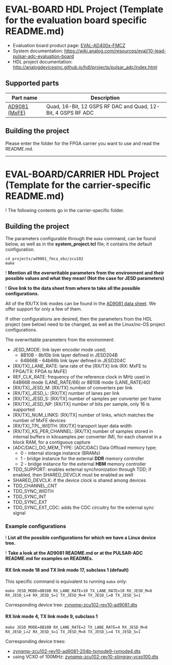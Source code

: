 # EVAL-BOARD HDL Project (Template for the evaluation board specific README.md)

- Evaluation board product page: [EVAL-AD400x-FMCZ](https://www.analog.com/eval-ad400x-fmcz)
- System documentation: https://wiki.analog.com/resources/eval/10-lead-pulsar-adc-evaluation-board
- HDL project documentation: http://analogdevicesinc.github.io/hdl/projects/pulsar_adc/index.html

## Supported parts

| Part name                                      | Description                                                  |
|------------------------------------------------|--------------------------------------------------------------|
| [AD9081 (MxFE)](https://www.analog.com/ad9081) | Quad, 16-Bit, 12 GSPS RF DAC and Quad, 12-Bit, 4 GSPS RF ADC |

## Building the project

Please enter the folder for the FPGA carrier you want to use and read the README.md.

---------------------------

# EVAL-BOARD/CARRIER HDL Project (Template for the carrier-specific README.md)

! The following contents go in the carrier-specific folder.

## Building the project

The parameters configurable through the `make` command, can be found below, as well as in the **system_project.tcl** file; it contains the default configuration.

```
cd projects/ad9081_fmca_ebz/zcu102
make
```

! **Mention all the overwritable parameters from the environment and their possible values and what they mean! (Not the case for JESD parameters)**

! **Give link to the data sheet from where to take all the possible configurations.**

All of the RX/TX link modes can be found in the [AD9081 data sheet](https://www.analog.com/media/en/technical-documentation/user-guides/ad9081-ad9082-ug-1578.pdf). We offer support for only a few of them.

If other configurations are desired, then the parameters from the HDL project (see below) need to be changed, as well as the Linux/no-OS project configurations.

The overwritable parameters from the environment:

- JESD_MODE: link layer encoder mode used; 
  - 8B10B - 8b10b link layer defined in JESD204B
  - 64B66B - 64b66b link layer defined in JESD204C
- [RX/TX]_LANE_RATE: lane rate of the [RX/TX] link (RX: MxFE to FPGA/TX: FPGA to MxFE)
- REF_CLK_RATE: frequency of the reference clock in MHz used in 64B66B mode (LANE_RATE/66) or 8B10B mode (LANE_RATE/40)
- [RX/TX]_JESD_M: [RX/TX] number of converters per link
- [RX/TX]_JESD_L: [RX/TX] number of lanes per link
- [RX/TX]_JESD_S: [RX/TX] number of samples per converter per frame
- [RX/TX]_JESD_NP: [RX/TX] number of bits per sample, only 16 is supported
- [RX/TX]_NUM_LINKS: [RX/TX] number of links, which matches the number of MxFE devices
- [RX/TX]_TPL_WIDTH: [RX/TX] transport layer data width
- [RX/TX]_KS_PER_CHANNEL: [RX/TX] number of samples stored in internal buffers in kilosamples per converter (M), for each channel in a block RAM, for a contiguous capture
- [ADC/DAC]_DO_MEM_TYPE: [ADC/DAC] Data Offload memory type;
  - 0 - internal storage instance (BRAMs)
  - 1 - bridge instance for the external **DDR** memory controller
  - 2 - bridge instance for the external **HBM** memory controller
- TDD_SUPPORT: enables external synchronization through TDD; if enabled, then SHARED_DEVCLK must be enabled as well
- SHARED_DEVCLK: if the device clock is shared among devices
- TDD_CHANNEL_CNT
- TDD_SYNC_WIDTH
- TDD_SYNC_INT
- TDD_SYNC_EXT
- TDD_SYNC_EXT_CDC: adds the CDC circuitry for the external sync signal

### Example configurations

! **List all the possible configurations for which we have a Linux device tree.**

! **Take a look at the AD9081 README.md or at the PULSAR-ADC README.md for examples on READMEs.**

#### RX link mode 18 and TX link mode 17, subclass 1 (default)

This specific command is equivalent to running `make` only:

```
make JESD_MODE=8B10B RX_LANE_RATE=10 TX_LANE_RATE=10 RX_JESD_M=8 RX_JESD_L=4 RX_JESD_S=1 TX_JESD_M=4 TX_JESD_L=8 TX_JESD_S=1
```

Corresponding device tree: [zynqmp-zcu102-rev10-ad9081.dts](https://github.com/analogdevicesinc/linux/blob/main/arch/arm64/boot/dts/xilinx/zynqmp-zcu102-rev10-ad9081.dts)

#### RX link mode 4, TX link mode 9, subclass 1

```
make JESD_MODE=8B10B RX_LANE_RATE=2 TX_LANE_RATE=4 RX_JESD_M=8 RX_JESD_L=2 RX_JESD_S=1 TX_JESD_M=8 TX_JESD_L=4 TX_JESD_S=1
```
Corresponding device trees:

- [zynqmp-zcu102-rev10-ad9081-204b-txmode9-rxmode4.dts](https://github.com/analogdevicesinc/linux/blob/main/arch/arm64/boot/dts/xilinx/zynqmp-zcu102-rev10-ad9081-204b-txmode9-rxmode4.dts)
- using VCXO of 100MHz: [zynqmp-zcu102-rev10-stingray-vcxo100.dts](https://github.com/analogdevicesinc/linux/blob/main/arch/arm64/boot/dts/xilinx/zynqmp-zcu102-rev10-stingray-vcxo100.dts)
